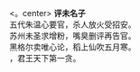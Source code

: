 <。center>
<strong>评未名子</strong><br/>
五代朱温心要官，杀人放火受招安。<br/>
苏州未圣求增粉，嘴臭删评再告官。<br/>
黑格尔卖唯心论，稻上仙吹五月寒。<br/>
，君王天下第一贪。
</center>
<!--stackedit_data:
eyJoaXN0b3J5IjpbMTg3ODI2NzU4MywtMTY5ODcyMzI1OSwtNT
M3NzQ0MzM1XX0=
-->